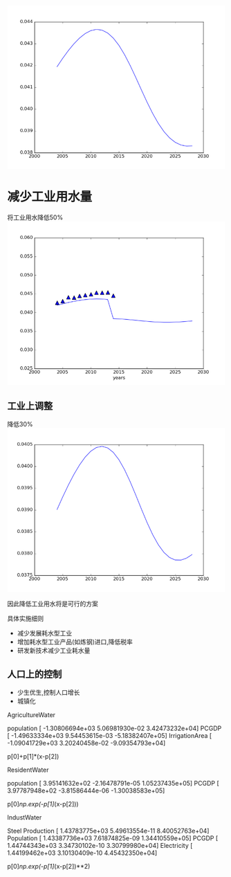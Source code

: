 ![](imag/init.png)


# 减少工业用水量


将工业用水降低50%
![](imag/half.png)


## 工业上调整

降低30%
![](imag/thirty.png)

因此降低工业用水将是可行的方案

具体实施细则

- 减少发展耗水型工业
- 增加耗水型工业产品(如炼钢)进口,降低税率
- 研发新技术减少工业耗水量

## 人口上的控制

- 少生优生,控制人口增长
- 城镇化

AgricultureWater

population [ -1.30806694e+03   5.06981930e-02   3.42473232e+04]
PCGDP [ -1.49633334e+03   9.54453615e-03  -5.18382407e+05]
IrrigationArea [ -1.09041729e+03   3.20240458e-02  -9.09354793e+04]

p[0]+p[1]*(x-p[2])

ResidentWater

population [  3.95141632e+02  -2.16478791e-05   1.05237435e+05]
PCGDP [  3.97787948e+02  -3.81586444e-06  -1.30038583e+05]

p[0]*np.exp(-p[1]*(x-p[2]))

IndustWater

Steel Production [  1.43783775e+03   5.49613554e-11   8.40052763e+04]
Population [  1.43387736e+03   7.61874825e-09   1.34410559e+05]
PCGDP [  1.44744343e+03   3.34730102e-10   3.30799980e+04]
Electricity [  1.44199462e+03   3.10130409e-10   4.45432350e+04]

p[0]*np.exp(-p[1]*(x-p[2])**2)
